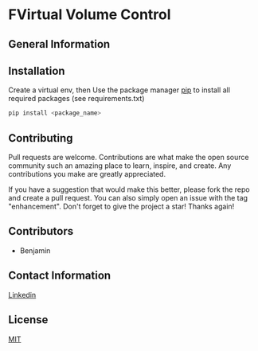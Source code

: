 # FVirtual Volume Control


## General Information



## Installation
Create a virtual env, then
Use the package manager [pip](https://pip.pypa.io/en/stable/) to install all required packages (see requirements.txt)

```bash
pip install <package_name>
```


## Contributing
Pull requests are welcome. Contributions are what make the open source community such an amazing place to learn, inspire, and create. Any contributions you make are greatly appreciated.

If you have a suggestion that would make this better, please fork the repo and create a pull request.
You can also simply open an issue with the tag "enhancement". Don't forget to give the project a star! Thanks again!

## Contributors
- Benjamin


## Contact Information
[Linkedin](https://www.linkedin.com/in/onyedikachi-benjamin-ogbonna-218404177/)


## License
[MIT](https://choosealicense.com/licenses/mit/)
